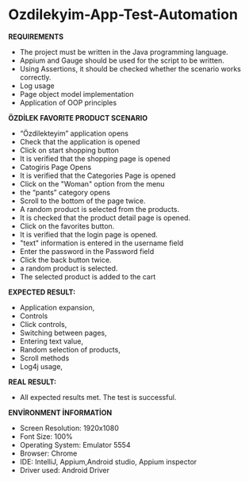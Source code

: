 # Ozdilekyim-App-Test-Automation

**REQUIREMENTS**
 
- The project must be written in the Java programming language.
- Appium and Gauge should be used for the script to be written.
- Using Assertions, it should be checked whether the scenario works correctly.
- Log usage
- Page object model implementation
- Application of OOP principles

**ÖZDİLEK FAVORITE PRODUCT SCENARIO**

- “Özdilekteyim” application opens
- Check that the application is opened
- Click on start shopping button
- It is verified that the shopping page is opened
- Catogiris Page Opens
- It is verified that the Categories Page is opened
- Click on the "Woman" option from the menu
- the “pants” category opens
- Scroll to the bottom of the page twice.
- A random product is selected from the products.
- It is checked that the product detail page is opened.
- Click on the favorites button.
- It is verified that the login page is opened.
- "text" information is entered in the username field
- Enter the password in the Password field
- Click the back button twice.
- a random product is selected.
- The selected product is added to the cart

**EXPECTED RESULT:**

- Application expansion,
- Controls
- Click controls,
- Switching between pages,
- Entering text value,
- Random selection of products,
- Scroll methods
- Log4j usage,

**REAL RESULT:**

- All expected results met. The test is successful.

**ENVİRONMENT İNFORMATİON**

- Screen Resolution: 1920x1080
- Font Size: 100%
- Operating System: Emulator 5554
- Browser: Chrome
- IDE: IntelliJ, Appium,Android studio, Appium inspector
- Driver used: Android Driver
